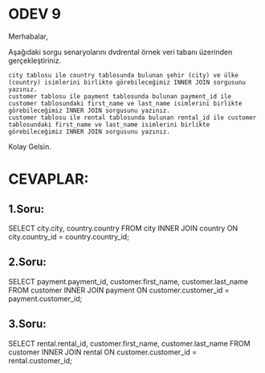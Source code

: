 # ODEV 9

Merhabalar,


Aşağıdaki sorgu senaryolarını dvdrental örnek veri tabanı üzerinden gerçekleştiriniz.

    city tablosu ile country tablosunda bulunan şehir (city) ve ülke (country) isimlerini birlikte görebileceğimiz INNER JOIN sorgusunu yazınız.
    customer tablosu ile payment tablosunda bulunan payment_id ile customer tablosundaki first_name ve last_name isimlerini birlikte görebileceğimiz INNER JOIN sorgusunu yazınız.
    customer tablosu ile rental tablosunda bulunan rental_id ile customer tablosundaki first_name ve last_name isimlerini birlikte görebileceğimiz INNER JOIN sorgusunu yazınız.


Kolay Gelsin.

# CEVAPLAR:

## 1.Soru:

SELECT city.city, country.country FROM city
INNER JOIN country ON city.country_id = country.country_id;

## 2.Soru:

SELECT payment.payment_id, customer.first_name, customer.last_name FROM customer
INNER JOIN payment ON customer.customer_id = payment.customer_id;

## 3.Soru:

SELECT rental.rental_id, customer.first_name, customer.last_name FROM customer
INNER JOIN rental ON customer.customer_id = rental.customer_id;

